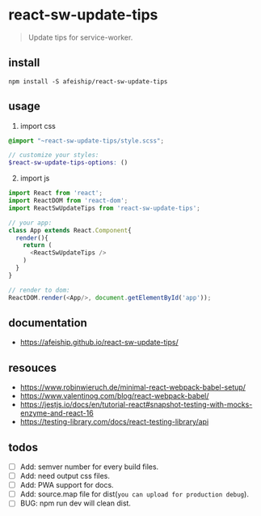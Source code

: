 # react-sw-update-tips
> Update tips for service-worker.

## install
```shell
npm install -S afeiship/react-sw-update-tips
```

## usage
1. import css
  ```scss
  @import "~react-sw-update-tips/style.scss";

  // customize your styles:
  $react-sw-update-tips-options: ()
  ```
2. import js
  ```js
  import React from 'react';
  import ReactDOM from 'react-dom';
  import ReactSwUpdateTips from 'react-sw-update-tips';
  
  // your app:
  class App extends React.Component{
    render(){
      return (
        <ReactSwUpdateTips />
      )
    }
  }

  // render to dom:
  ReactDOM.render(<App/>, document.getElementById('app'));
  ```

## documentation
- https://afeiship.github.io/react-sw-update-tips/

## resouces
- https://www.robinwieruch.de/minimal-react-webpack-babel-setup/
- https://www.valentinog.com/blog/react-webpack-babel/
- https://jestjs.io/docs/en/tutorial-react#snapshot-testing-with-mocks-enzyme-and-react-16
- https://testing-library.com/docs/react-testing-library/api

## todos
- [ ] Add: semver number for every build files.
- [ ] Add: need output css files.
- [ ] Add: PWA support for docs.
- [ ] Add: source.map file for dist(`you can upload for production debug`).
- [ ] BUG: npm run dev will clean dist.
